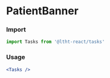 # PatientBanner

<!-- STORY -->

### Import

```js
import Tasks from '@ltht-react/tasks'
```

### Usage

```jsx
<Tasks />
```
